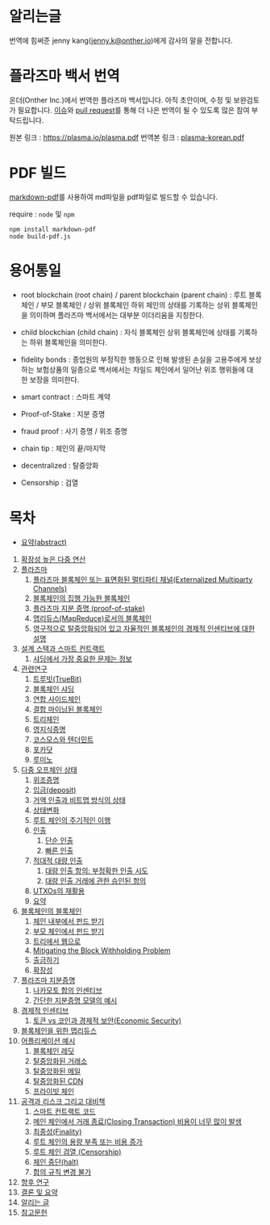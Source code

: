 # 알리는글

번역에 힘써준 jenny kang(jenny.k@onther.io)에게 감사의 말을 전합니다.

# 플라즈마 백서 번역

온더(Onther Inc.)에서 번역한 플라즈마 백서입니다.
아직 초안이며, 수정 및 보완검토가 필요합니다. [이슈](https://github.com/Onther-Tech/plasma-korea/issues)와 [pull request](https://github.com/Onther-Tech/plasma-korea/pulls)를 통해 더 나은 번역이 될 수 있도록 많은 참여 부탁드립니다.

원본 링크 : https://plasma.io/plasma.pdf
번역본 링크 : [plasma-korean.pdf](plasma-korean.pdf)

# PDF 빌드

[markdown-pdf](https://github.com/alanshaw/markdown-pdf)를 사용하여 md파일을 pdf파일로 빌드할 수 있습니다.  

require : `node` 및 `npm` 

```
npm install markdown-pdf
node build-pdf.js
```





# 용어통일

* root blockchain (root chain) / parent blockchain (parent chain)
: 루트 블록체인 / 부모 블록체인 / 상위 블록체인
하위 체인의 상태를 기록하는 상위 블록체인을 의미하며 플라즈마 백서에서는 대부분 이더리움을 지칭한다.

* child blockchian (child chain) : 자식 블록체인
상위 블록체인에 상태를 기록하는 하위 블록체인을 의미한다.

* fidelity bonds : 종업원의 부정직한 행동으로 인해 발생된 손실을 고용주에게 보상하는 보험상품의 일종으로 백서에서는 차일드 체인에서 일어난 위조 행위들에 대한 보장을 의미한다. 
* smart contract : 스마트 계약
* Proof-of-Stake : 지분 증명
* fraud proof : 사기 증명 / 위조 증명
* chain tip : 체인의 끝/마지막
* decentralized : 탈중앙화
* Censorship : 검열


# 목차

* [요약(abstract)](https://github.com/Onther-Tech/plasma-korea/blob/master/abstract.md)

1. [확장성 높은 다중 연산](https://github.com/Onther-Tech/plasma-korea/blob/master/1_Scalable_Multi-Party_Computation.md)
2. [플라즈마](https://github.com/Onther-Tech/plasma-korea/blob/master/2_Plasma.md)
   1. [플라즈마 블록체인 또는 표면화된 멀티파티 채널(Externalized Multiparty Channels)](https://github.com/Onther-Tech/plasma-korea/blob/master/2_Plasma.md#%ED%94%8C%EB%9D%BC%EC%A6%88%EB%A7%88-%EB%B8%94%EB%A1%9D%EC%B2%B4%EC%9D%B8-%EB%98%90%EB%8A%94-%ED%91%9C%EB%A9%B4%ED%99%94%EB%90%9C-%EB%A9%80%ED%8B%B0%ED%8C%8C%ED%8B%B0-%EC%B1%84%EB%84%90externalized-multiparty-channels)
   2. [블록체인의 집행 가능한 블록체인](https://github.com/Onther-Tech/plasma-korea/blob/master/2_Plasma.md#%EB%B8%94%EB%A1%9D%EC%B2%B4%EC%9D%B8%EC%9D%98-%EC%A7%91%ED%96%89-%EA%B0%80%EB%8A%A5%ED%95%9C-%EB%B8%94%EB%A1%9D%EC%B2%B4%EC%9D%B8)
   3. [플라즈마 지분 증명 (proof-of-stake)](https://github.com/Onther-Tech/plasma-korea/blob/master/2_Plasma.md#plasma-%EC%A7%80%EB%B6%84-%EC%A6%9D%EB%AA%85-proof-of-stake)
   4. [맵리듀스(MapReduce)로서의 블록체인](https://github.com/Onther-Tech/plasma-korea/blob/master/2_Plasma.md#mapreduce%EB%A1%9C%EC%84%9C%EC%9D%98-%EB%B8%94%EB%A1%9D%EC%B2%B4%EC%9D%B8)
   5. [영구적으로 탈중앙화되어 있고 자율적인 블록체인의 경제적 인센티브에 대한 설명](https://github.com/Onther-Tech/plasma-korea/blob/master/2_Plasma.md#%EC%98%81%EA%B5%AC%EC%A0%81%EC%9C%BC%EB%A1%9C-%ED%83%88%EC%A4%91%EC%95%99%ED%99%94-%EB%90%98%EC%96%B4%EC%9E%88%EA%B3%A0-%EC%9E%90%EC%9C%A8%EC%A0%81%EC%9D%B8-%EB%B8%94%EB%A1%9D%EC%B2%B4%EC%9D%B8%EC%9D%98-%EA%B2%BD%EC%A0%9C%EC%A0%81-%EC%9D%B8%EC%84%BC%ED%8B%B0%EB%B8%8C%EC%97%90-%EB%8C%80%ED%95%9C-%EC%84%A4%EB%AA%85)
3. [설계 스택과 스마트 컨트랙트](https://github.com/Onther-Tech/plasma-korea/blob/master/3_Design_Stack_and_Smart_Contracts.MD)
   1. [샤딩에서 가장 중요한 문제는 정보](https://github.com/Onther-Tech/plasma-korea/blob/master/3_Design_Stack_and_Smart_Contracts.MD#%EC%83%A4%EB%94%A9%EC%97%90%EC%84%9C-%EA%B0%80%EC%9E%A5-%EC%A4%91%EC%9A%94%ED%95%9C-%EB%AC%B8%EC%A0%9C%EB%8A%94-%EC%A0%95%EB%B3%B4)
4. [관련연구](https://github.com/Onther-Tech/plasma-korea/blob/master/4_Related_Work.md)
   1. [트루빗(TrueBit)](https://github.com/Onther-Tech/plasma-korea/blob/master/4_Related_Work.md#%ED%8A%B8%EB%A3%A8%EB%B9%97truebit)
   2. [블록체인 샤딩](https://github.com/Onther-Tech/plasma-korea/blob/master/4_Related_Work.md#%EB%B8%94%EB%A1%9D%EC%B2%B4%EC%9D%B8-%EC%83%A4%EB%94%A9)
   3. [연합 사이드체인](https://github.com/Onther-Tech/plasma-korea/blob/master/4_Related_Work.md#%EC%97%B0%ED%95%A9-%EC%82%AC%EC%9D%B4%EB%93%9C%EC%B2%B4%EC%9D%B8)
   4. [결합 마이닝된 블록체인](https://github.com/Onther-Tech/plasma-korea/blob/master/4_Related_Work.md#%EA%B2%B0%ED%95%A9%EB%A7%88%EC%9D%B4%EB%8B%9D%EB%90%9C-%EB%B8%94%EB%A1%9D%EC%B2%B4%EC%9D%B8merge-mined-blockchain)
   5. [트리체인](https://github.com/Onther-Tech/plasma-korea/blob/master/4_Related_Work.md#%ED%8A%B8%EB%A6%AC%EC%B2%B4%EC%9D%B8)
   6. [영지식증명](https://github.com/Onther-Tech/plasma-korea/blob/master/4_Related_Work.md#%EC%98%81%EC%A7%80%EC%8B%9D%EC%A6%9D%EB%AA%85zk-snark-%EB%B0%8F-zk-stark)
   7. [코스모스와 텐더민트](https://github.com/Onther-Tech/plasma-korea/blob/master/4_Related_Work.md#%EC%BD%94%EC%8A%A4%EB%AA%A8%EC%8A%A4%EC%99%80-%ED%85%90%EB%8D%94%EB%AF%BC%ED%8A%B8)
   8. [포카닷](https://github.com/Onther-Tech/plasma-korea/blob/master/4_Related_Work.md#%ED%8F%AC%EC%B9%B4%EB%8B%B7)
   9. [루미노](https://github.com/Onther-Tech/plasma-korea/blob/master/4_Related_Work.md#%EB%A3%A8%EB%AF%B8%EB%85%B8)
5. [다중 오프체인 상태](https://github.com/Onther-Tech/plasma-korea/blob/master/5_Multiparty_Off-Chain_State.md)
   1. [위조증명](https://github.com/Onther-Tech/plasma-korea/blob/master/5_Multiparty_Off-Chain_State.md#%EC%9C%84%EC%A1%B0%EC%A6%9D%EB%AA%85)
   2. [입금(deposit)](https://github.com/Onther-Tech/plasma-korea/blob/master/5_Multiparty_Off-Chain_State.md#%EC%9E%85%EA%B8%88deposit)
   3. [거액 인출과 비트맵 방식의 상태](https://github.com/Onther-Tech/plasma-korea/blob/master/5_Multiparty_Off-Chain_State.md#%EA%B1%B0%EC%95%A1-%EC%9D%B8%EC%B6%9C%EA%B3%BC-%EB%B9%84%ED%8A%B8%EB%A7%B5-%EB%B0%A9%EC%8B%9D%EC%9D%98-%EC%83%81%ED%83%9C)
   4. [상태변화](https://github.com/Onther-Tech/plasma-korea/blob/master/5_Multiparty_Off-Chain_State.md#%EC%83%81%ED%83%9C%EB%B3%80%ED%99%94)
   5. [루트 체인의 주기적인 이행](https://github.com/Onther-Tech/plasma-korea/blob/master/5_Multiparty_Off-Chain_State.md#%EB%A3%A8%ED%8A%B8-%EC%B2%B4%EC%9D%B8%EC%97%90-%EC%A3%BC%EA%B8%B0%EC%A0%81%EC%9D%B8-%EC%9D%B4%ED%96%89)
   6. [인출](https://github.com/Onther-Tech/plasma-korea/blob/master/5_Multiparty_Off-Chain_State.md#%EC%9D%B8%EC%B6%9C)
      1. [단순 인출](https://github.com/Onther-Tech/plasma-korea/blob/master/5_Multiparty_Off-Chain_State.md#%EA%B0%84%EB%8B%A8%ED%95%9C-%EC%9D%B8%EC%B6%9C)
      2. [빠른 인출](https://github.com/Onther-Tech/plasma-korea/blob/master/5_Multiparty_Off-Chain_State.md#%EB%B9%A0%EB%A5%B8-%EC%9D%B8%EC%B6%9C)
   7. [적대적 대량 인출](https://github.com/Onther-Tech/plasma-korea/blob/master/5_Multiparty_Off-Chain_State.md#%EC%A0%81%EB%8C%80%EC%A0%81-%EB%8C%80%EB%9F%89-%EC%9D%B8%EC%B6%9C)
      1. [대량 인출 항의: 부정확한 인출 시도](https://github.com/Onther-Tech/plasma-korea/blob/master/5_Multiparty_Off-Chain_State.md#%EB%8C%80%EB%9F%89-%EC%9D%B8%EC%B6%9C-%ED%95%AD%EC%9D%98-%EB%B6%80%EC%A0%95%ED%99%95%ED%95%9C-%EC%9D%B8%EC%B6%9C-%EC%8B%9C%EB%8F%84)
      2. [대량 인출 거래에 관한 승인된 항의](https://github.com/Onther-Tech/plasma-korea/blob/master/5_Multiparty_Off-Chain_State.md#%EB%8C%80%EB%9F%89-%EC%9D%B8%EC%B6%9C-%EA%B1%B0%EB%9E%98%EC%97%90-%EA%B4%80%ED%95%9C-%EC%8A%B9%EC%9D%B8%EB%90%9C-%ED%95%AD%EC%9D%98)
   8. [UTXOs의 재활용](https://github.com/Onther-Tech/plasma-korea/blob/master/5_Multiparty_Off-Chain_State.md#utxos%EC%9D%98-%EC%9E%AC%ED%99%9C%EC%9A%A9)
   9. [요약](https://github.com/Onther-Tech/plasma-korea/blob/master/5_Multiparty_Off-Chain_State.md#%EC%9A%94%EC%95%BD)
6. [블록체인의 블록체인](https://github.com/Onther-Tech/plasma-korea/blob/master/6_Blockchains_in_Blockchains.md)
   1. [체인 내부에서 펀드 받기](https://github.com/Onther-Tech/plasma-korea/blob/master/6_Blockchains_in_Blockchains.md#%EC%B2%B4%EC%9D%B8-%EB%82%B4%EB%B6%80%EC%97%90%EC%84%9C-%ED%8E%80%EB%93%9C-%EB%B0%9B%EA%B8%B0)
   2. [부모 체인에서 펀드 받기](https://github.com/Onther-Tech/plasma-korea/blob/master/6_Blockchains_in_Blockchains.md#%EB%B6%80%EB%AA%A8-%EC%B2%B4%EC%9D%B8%EC%97%90%EC%84%9C-%ED%8E%80%EB%93%9C-%EB%B0%9B%EA%B8%B0)
   3. [트리에서 웹으로](https://github.com/Onther-Tech/plasma-korea/blob/master/6_Blockchains_in_Blockchains.md#%ED%8A%B8%EB%A6%AC%EC%97%90%EC%84%9C-%EC%9B%B9%EC%9C%BC%EB%A1%9C)
   4. [Mitigating the Block Withholding Problem](https://github.com/Onther-Tech/plasma-korea/blob/master/6_Blockchains_in_Blockchains.md#mitigating-the-block-withholding-problem)
   5. [출금하기](https://github.com/Onther-Tech/plasma-korea/blob/master/6_Blockchains_in_Blockchains.md#%EC%B6%9C%EA%B8%88%ED%95%98%EA%B8%B0)
   6. [확장성](https://github.com/Onther-Tech/plasma-korea/blob/master/6_Blockchains_in_Blockchains.md#%ED%99%95%EC%9E%A5%EC%84%B1)
7. [플라즈마 지분증명](https://github.com/Onther-Tech/plasma-korea/blob/master/7_Plasma_Proof-of-Stake.md)
   1. [나카모토 합의 인센티브](https://github.com/Onther-Tech/plasma-korea/blob/master/7_Plasma_Proof-of-Stake.md#%EB%82%98%EC%B9%B4%EB%AA%A8%ED%86%A0-%ED%95%A9%EC%9D%98-%EC%9D%B8%EC%84%BC%ED%8B%B0%EB%B8%8C)
   2. [간단한 지분증명 모델의 예시](https://github.com/Onther-Tech/plasma-korea/blob/master/7_Plasma_Proof-of-Stake.md#%EA%B0%84%EB%8B%A8%ED%95%9C-%EC%A7%80%EB%B6%84%EC%A6%9D%EB%AA%85-%EB%AA%A8%EB%8D%B8%EC%9D%98-%EC%98%88%EC%8B%9C)
8. [경제적 인센티브](https://github.com/Onther-Tech/plasma-korea/blob/master/8_Economic_Incentives.md)
   1. [토큰 vs 코인과 경제적 보안(Economic Security)](https://github.com/Onther-Tech/plasma-korea/blob/master/8_Economic_Incentives.md#%ED%86%A0%ED%81%B0-vs-%EC%BD%94%EC%9D%B8%EA%B3%BC-%EA%B2%BD%EC%A0%9C%EC%A0%81-%EB%B3%B4%EC%95%88economic-security)
9. [블록체인을 위한 맵리듀스](https://github.com/Onther-Tech/plasma-korea/blob/master/9_%20MapReduce_for_the_Blockchain.md)
10. [어플리케이션 예시](https://github.com/Onther-Tech/plasma-korea/blob/master/10_Example%20Applications.md)
    1. [블록체인 레딧](https://github.com/Onther-Tech/plasma-korea/blob/master/10_Example%20Applications.md#%EB%B8%94%EB%A1%9D%EC%B2%B4%EC%9D%B8-%EB%A0%88%EB%94%A7)
    2. [탈중앙화된 거래소](https://github.com/Onther-Tech/plasma-korea/blob/master/10_Example%20Applications.md#%ED%83%88%EC%A4%91%EC%95%99%ED%99%94%EB%90%9C-%ED%99%98%EC%A0%84)
    3. [탈중앙화된 메일](https://github.com/Onther-Tech/plasma-korea/blob/master/10_Example%20Applications.md#%ED%83%88%EC%A4%91%EC%95%99%ED%99%94%EB%90%9C-%EB%A9%94%EC%9D%BC)
    4. [탈중앙화된 CDN](https://github.com/Onther-Tech/plasma-korea/blob/master/10_Example%20Applications.md#%ED%83%88%EC%A4%91%EC%95%99%ED%99%94%EB%90%9C-cdn)
    5. [프라이빗 체인](https://github.com/Onther-Tech/plasma-korea/blob/master/10_Example%20Applications.md#%ED%94%84%EB%9D%BC%EC%9D%B4%EB%B9%97-%EC%B2%B4%EC%9D%B8)
11. [공격과 리스크 그리고 대비책](https://github.com/Onther-Tech/plasma-korea/blob/master/11_Attacks_Risks_and_Mitigations.md)
    1. [스마트 컨트랙트 코드](https://github.com/Onther-Tech/plasma-korea/blob/master/11_Attacks_Risks_and_Mitigations.md#%EC%8A%A4%EB%A7%88%ED%8A%B8-%EC%BB%A8%ED%8A%B8%EB%A0%89%ED%8A%B8-%EC%BD%94%EB%93%9C)
    2. [메인 체인에서 거래 종료(Closing Transaction) 비용이 너무 많이 발생](https://github.com/Onther-Tech/plasma-korea/blob/master/11_Attacks_Risks_and_Mitigations.md#%EB%A9%94%EC%9D%B8-%EC%B2%B4%EC%9D%B8%EC%97%90%EC%84%9C%EC%9D%98-closing-transaction%EC%9D%B4-%EB%84%88%EB%AC%B4-%EB%B9%84%EC%9A%A9%EC%9D%B4-%EB%A7%8E%EC%9D%B4-%EB%B0%9C%EC%83%9D)
    3. [최종성(Finality)](https://github.com/Onther-Tech/plasma-korea/blob/master/11_Attacks_Risks_and_Mitigations.md#%EC%B5%9C%EC%A2%85%EC%84%B1finality)
    4. [루트 체인의 용량 부족 또는 비용 증가](https://github.com/Onther-Tech/plasma-korea/blob/master/11_Attacks_Risks_and_Mitigations.md#%EB%A3%A8%ED%8A%B8-%EC%B2%B4%EC%9D%B8%EC%9D%98-%EC%9A%A9%EB%9F%89-%EB%B6%80%EC%A1%B1-%EB%98%90%EB%8A%94-%EB%B9%84%EC%9A%A9-%EC%A6%9D%EA%B0%80)
    5. [루트 체인 검열 (Censorship)](https://github.com/Onther-Tech/plasma-korea/blob/master/11_Attacks_Risks_and_Mitigations.md#%EB%A3%A8%ED%8A%B8-%EC%B2%B4%EC%9D%B8-%EA%B2%80%EC%97%B4-censorship)
    6. [체인 중단(halt)](https://github.com/Onther-Tech/plasma-korea/blob/master/11_Attacks_Risks_and_Mitigations.md#%EC%B2%B4%EC%9D%B8-%EC%A4%91%EB%8B%A8halt)
    7. [합의 규칙 변경 불가](https://github.com/Onther-Tech/plasma-korea/blob/master/11_Attacks_Risks_and_Mitigations.md#%ED%95%A9%EC%9D%98-%EA%B7%9C%EC%B9%99-%EB%B3%80%EA%B2%BD-%EB%B6%88%EA%B0%80)
12. [향후 연구](https://github.com/Onther-Tech/plasma-korea/blob/master/12_Future_Research.md)
13. [결론 및 요약](https://github.com/Onther-Tech/plasma-korea/blob/master/13_Conclusion_and_Summary.md)
14. [알리는 글](https://github.com/Onther-Tech/plasma-korea/blob/master/14_Acknowledgements.md)
15. [참고문헌](https://github.com/Onther-Tech/plasma-korea/blob/master/References.md)
